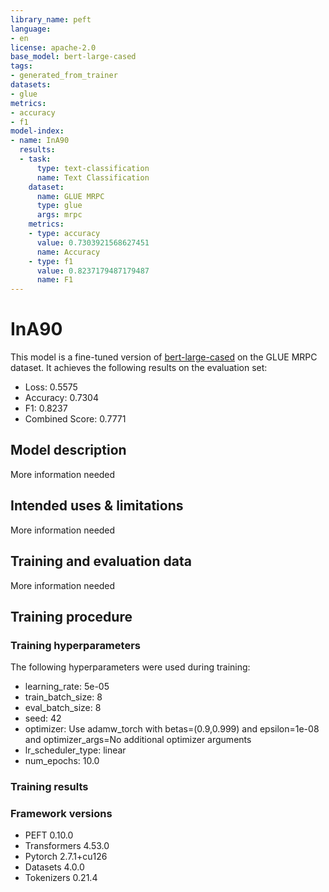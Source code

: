 ```yaml
---
library_name: peft
language:
- en
license: apache-2.0
base_model: bert-large-cased
tags:
- generated_from_trainer
datasets:
- glue
metrics:
- accuracy
- f1
model-index:
- name: InA90
  results:
  - task:
      type: text-classification
      name: Text Classification
    dataset:
      name: GLUE MRPC
      type: glue
      args: mrpc
    metrics:
    - type: accuracy
      value: 0.7303921568627451
      name: Accuracy
    - type: f1
      value: 0.8237179487179487
      name: F1
---
```


<!-- This model card has been generated automatically according to the information the Trainer had access to. You
should probably proofread and complete it, then remove this comment. -->

# InA90

This model is a fine-tuned version of [bert-large-cased](https://huggingface.co/bert-large-cased) on the GLUE MRPC dataset.
It achieves the following results on the evaluation set:
- Loss: 0.5575
- Accuracy: 0.7304
- F1: 0.8237
- Combined Score: 0.7771

## Model description

More information needed

## Intended uses & limitations

More information needed

## Training and evaluation data

More information needed

## Training procedure

### Training hyperparameters

The following hyperparameters were used during training:
- learning_rate: 5e-05
- train_batch_size: 8
- eval_batch_size: 8
- seed: 42
- optimizer: Use adamw_torch with betas=(0.9,0.999) and epsilon=1e-08 and optimizer_args=No additional optimizer arguments
- lr_scheduler_type: linear
- num_epochs: 10.0

### Training results



### Framework versions

- PEFT 0.10.0
- Transformers 4.53.0
- Pytorch 2.7.1+cu126
- Datasets 4.0.0
- Tokenizers 0.21.4